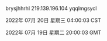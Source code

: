 brysjhhrhl 219.139.196.104 yqqlmgsycl

2022年 07月 20日 星期三 04:00:03 CST

2022年 07月 19日 星期二 20:00:03 GMT
